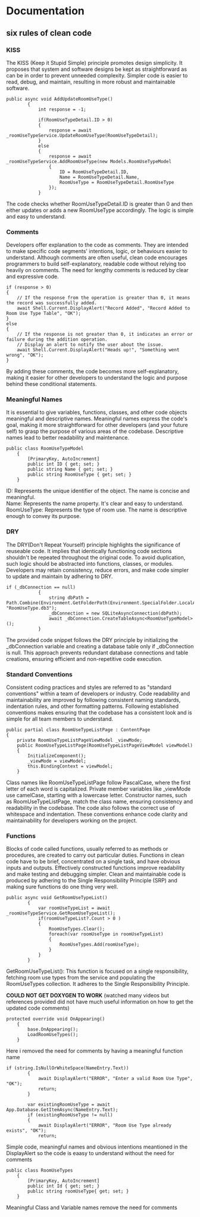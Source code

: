 # Documentation

## six rules of clean code

### KISS
The KISS (Keep it Stupid Simple) principle promotes design simplicity. It proposes that system and software designs be kept as straightforward as can be in order to prevent unneeded complexity. Simpler code is easier to read, debug, and maintain, resulting in more robust and maintainable software.
```
public async void AddUpdateRoomUseType()
        {
            int response = -1;

            if(RoomUseTypeDetail.ID > 0) 
            {
                response = await _roomUseTypeService.UpdateRoomUseType(RoomUseTypeDetail);
            }
            else
            {
                response = await _roomUseTypeService.AddRoomUseType(new Models.RoomUseTypeModel
                {
                    ID = RoomUseTypeDetail.ID,
                    Name = RoomUseTypeDetail.Name,
                    RoomUseType = RoomUseTypeDetail.RoomUseType
                });
            }
```
The code checks whether RoomUseTypeDetail.ID is greater than 0 and then either updates or adds a new RoomUseType accordingly. The logic is simple and easy to understand.

### Comments
Developers offer explanation to the code as comments. They are intended to make specific code segments' intentions, logic, or behaviours easier to understand. Although comments are often useful, clean code encourages programmers to build self-explanatory, readable code without relying too heavily on comments. The need for lengthy comments is reduced by clear and expressive code.
```
if (response > 0)
{
    // If the response from the operation is greater than 0, it means the record was successfully added.
    await Shell.Current.DisplayAlert("Record Added", "Record Added to Room Use Type Table", "OK");
}
else
{
    // If the response is not greater than 0, it indicates an error or failure during the addition operation.
    // Display an alert to notify the user about the issue.
    await Shell.Current.DisplayAlert("Heads up!", "Something went wrong", "OK");
}
```
By adding these comments, the code becomes more self-explanatory, making it easier for other developers to understand the logic and purpose behind these conditional statements.

### Meaningful Names
It is essential to give variables, functions, classes, and other code objects meaningful and descriptive names. Meaningful names express the code's goal, making it more straightforward for other developers (and your future self) to grasp the purpose of various areas of the codebase. Descriptive names lead to better readability and maintenance.
```
public class RoomUseTypeModel
    {
        [PrimaryKey, AutoIncrement]
        public int ID { get; set; }
        public string Name { get; set; }
        public string RoomUseType { get; set; }
    }
```
ID: Represents the unique identifier of the object. The name is concise and meaningful.  
Name: Represents the name property. It's clear and easy to understand.  
RoomUseType: Represents the type of room use. The name is descriptive enough to convey its purpose.  

### DRY
The DRY(Don't Repeat Yourself) principle highlights the significance of reuseable code. It implies that identically functioning code sections shouldn't be repeated throughout the original code. To avoid duplication, such logic should be abstracted into functions, classes, or modules. Developers may retain consistency, reduce errors, and make code simpler to update and maintain by adhering to DRY.
```
if (_dbConnection == null)
            {
                string dbPath = Path.Combine(Environment.GetFolderPath(Environment.SpecialFolder.LocalApplicationData), "RoomUseType.db3");
                _dbConnection = new SQLiteAsyncConnection(dbPath);
                await _dbConnection.CreateTableAsync<RoomUseTypeModel>();
            }
```
The provided code snippet follows the DRY principle by initializing the _dbConnection variable and creating a database table only if _dbConnection is null. This approach prevents redundant database connections and table creations, ensuring efficient and non-repetitive code execution.

### Standard Conventions
Consistent coding practices and styles are referred to as "standard conventions" within a team of developers or industry. Code readability and maintainability are improved by following consistent naming standards, indentation rules, and other formatting patterns. Following established conventions makes ensuring that the codebase has a consistent look and is simple for all team members to understand.
```
public partial class RoomUseTypeListPage : ContentPage
{
	private RoomUseTypeListPageViewModel _viewMode;
	public RoomUseTypeListPage(RoomUseTypeListPageViewModel viewModel)
	{
		InitializeComponent();
		_viewMode = viewModel;
		this.BindingContext = viewModel;
	}
```
 Class names like RoomUseTypeListPage follow PascalCase, where the first letter of each word is capitalized. Private member variables like _viewMode use camelCase, starting with a lowercase letter. Constructor names, such as RoomUseTypeListPage, match the class name, ensuring consistency and readability in the codebase. The code also follows the correct use of whitespace and indentation. These conventions enhance code clarity and maintainability for developers working on the project. 

### Functions
Blocks of code called functions, usually referred to as methods or procedures, are created to carry out particular duties. Functions in clean code have to be brief, concentrated on a single task, and have obvious inputs and outputs. Effectively constructed functions improve readability and make testing and debugging simpler. Clean and maintainable code is produced by adhering to the Single Responsibility Principle (SRP) and making sure functions do one thing very well.
```
public async void GetRoomUseTypeList()
        {
            var roomUseTypeList = await _roomUseTypeService.GetRoomUseTypeList();
            if(roomUseTypeList?.Count > 0 ) 
            {
                RoomUseTypes.Clear();
                foreach(var roomUseType in roomUseTypeList)
                {
                    RoomUseTypes.Add(roomUseType);
                }
            }
        }
```
GetRoomUseTypeList(): This function is focused on a single responsibility, fetching room use types from the service and populating the RoomUseTypes collection. It adheres to the Single Responsibility Principle.


**COULD NOT GET DOXYGEN TO WORK** (watched many videos but references provided did not have much useful information on how to get the updated code comments)  


```
protected override void OnAppearing()
    {
        base.OnAppearing();
        LoadRoomUseTypes();
    }
```
Here i removed the need for comments by having a meaningful function name

```
if (string.IsNullOrWhiteSpace(NameEntry.Text))
		{
			await DisplayAlert("ERROR", "Enter a valid Room Use Type", "OK");
			return;
		}

		var existingRoomUseType = await App.Database.GetItemAsync(NameEntry.Text);
		if (existingRoomUseType != null)
		{
			await DisplayAlert("ERROR", "Room Use Type already exists", "OK");
            return;
```
Simple code, meaningful names and obvious intentions meantioned in the DisplayAlert so the code is eaasy to understand without the need for comments

```
public class RoomUseTypes
    {
        [PrimaryKey, AutoIncrement]
        public int Id { get; set; }
        public string roomUseType{ get; set; }
    }
```
Meaningful Class and Variable names remove the need for comments


 
